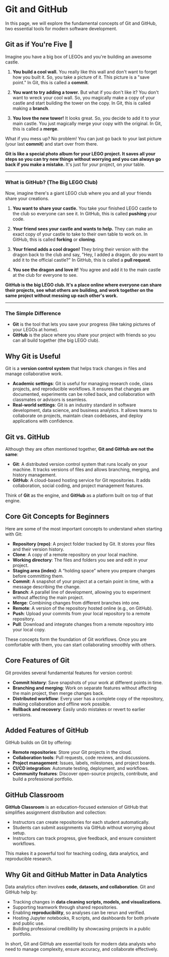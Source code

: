 # Git and GitHub

In this page, we will explore the fundamental concepts of Git and GitHub, two essential tools for modern software development.

## Git as if You're Five 👶

Imagine you have a big box of LEGOs and you're building an awesome castle.

1.  **You build a cool wall.** You really like this wall and don't want to forget how you built it. So, you take a picture of it. This picture is a "save point." In Git, this is called a **commit**.

2.  **You want to try adding a tower.** But what if you don't like it? You don't want to wreck your cool wall. So, you magically make a copy of your castle and start building the tower on the copy. In Git, this is called making a **branch**.

3.  **You love the new tower!** It looks great. So, you decide to add it to your main castle. You just magically merge your copy with the original. In Git, this is called a **merge**.

What if you mess up? No problem! You can just go back to your last picture (your last **commit**) and start over from there.

**Git is like a special photo album for your LEGO project. It saves all your steps so you can try new things without worrying and you can always go back if you make a mistake.** It's just for _your_ project, on _your_ table.

---

### What is GitHub? (The Big LEGO Club)

Now, imagine there's a giant LEGO club where you and all your friends share your creations.

1.  **You want to share your castle.** You take your finished LEGO castle to the club so everyone can see it. In GitHub, this is called **pushing** your code.

2.  **Your friend sees your castle and wants to help.** They can make an exact copy of your castle to take to their own table to work on. In GitHub, this is called **forking** or **cloning**.

3.  **Your friend adds a cool dragon!** They bring their version with the dragon back to the club and say, "Hey, I added a dragon, do you want to add it to the official castle?" In GitHub, this is called a **pull request**.

4.  **You see the dragon and love it!** You agree and add it to the main castle at the club for everyone to see.

**GitHub is the big LEGO club. It's a place online where everyone can share their projects, see what others are building, and work together on the same project without messing up each other's work.**

---

### The Simple Difference

- **Git** is the tool that lets you save your progress (like taking pictures of your LEGOs at home).
- **GitHub** is the place where you share your project with friends so you can all build together (the big LEGO club).

## Why Git is Useful

Git is a **version control system** that helps track changes in files and manage collaborative work.

- **Academic settings**: Git is useful for managing research code, class projects, and reproducible workflows. It ensures that changes are documented, experiments can be rolled back, and collaboration with classmates or advisors is seamless.
- **Real-world settings**: Git is an industry standard in software development, data science, and business analytics. It allows teams to collaborate on projects, maintain clean codebases, and deploy applications with confidence.

## Git vs. GitHub

Although they are often mentioned together, **Git and GitHub are not the same**:

- **Git**: A distributed version control system that runs locally on your machine. It tracks versions of files and allows branching, merging, and history management.
- **GitHub**: A cloud-based hosting service for Git repositories. It adds collaboration, social coding, and project management features.

Think of **Git** as the engine, and **GitHub** as a platform built on top of that engine.

## Core Git Concepts for Beginners

Here are some of the most important concepts to understand when starting with Git:

- **Repository (repo)**: A project folder tracked by Git. It stores your files and their version history.
- **Clone**: A copy of a remote repository on your local machine.
- **Working directory**: The files and folders you see and edit in your project.
- **Staging area (index)**: A “holding space” where you prepare changes before committing them.
- **Commit**: A snapshot of your project at a certain point in time, with a message describing the change.
- **Branch**: A parallel line of development, allowing you to experiment without affecting the main project.
- **Merge**: Combining changes from different branches into one.
- **Remote**: A version of the repository hosted online (e.g., on GitHub).
- **Push**: Upload your commits from your local repository to a remote repository.
- **Pull**: Download and integrate changes from a remote repository into your local copy.

These concepts form the foundation of Git workflows. Once you are comfortable with them, you can start collaborating smoothly with others.

## Core Features of Git

Git provides several fundamental features for version control:

- **Commit history**: Save snapshots of your work at different points in time.
- **Branching and merging**: Work on separate features without affecting the main project, then merge changes back.
- **Distributed workflow**: Every user has a complete copy of the repository, making collaboration and offline work possible.
- **Rollback and recovery**: Easily undo mistakes or revert to earlier versions.

## Added Features of GitHub

GitHub builds on Git by offering:

- **Remote repositories**: Store your Git projects in the cloud.
- **Collaboration tools**: Pull requests, code reviews, and discussions.
- **Project management**: Issues, labels, milestones, and project boards.
- **CI/CD integration**: Automate testing, deployment, and workflows.
- **Community features**: Discover open-source projects, contribute, and build a professional portfolio.

## GitHub Classroom

**GitHub Classroom** is an education-focused extension of GitHub that simplifies assignment distribution and collection:

- Instructors can create repositories for each student automatically.
- Students can submit assignments via GitHub without worrying about setup.
- Instructors can track progress, give feedback, and ensure consistent workflows.

This makes it a powerful tool for teaching coding, data analytics, and reproducible research.

## Why Git and GitHub Matter in Data Analytics

Data analytics often involves **code, datasets, and collaboration**. Git and GitHub help by:

- Tracking changes in **data cleaning scripts, models, and visualizations**.
- Supporting teamwork through shared repositories.
- Enabling **reproducibility**, so analyses can be rerun and verified.
- Hosting Jupyter notebooks, R scripts, and dashboards for both private and public use.
- Building professional credibility by showcasing projects in a public portfolio.

In short, Git and GitHub are essential tools for modern data analysts who need to manage complexity, ensure accuracy, and collaborate effectively.
